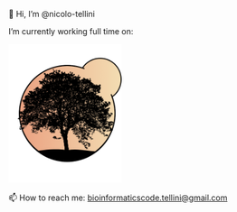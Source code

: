 👋 Hi, I’m @nicolo-tellini

I’m currently working full time on:

<img src="https://github.com/nicolo-tellini/nicolo-tellini/blob/main/logosgrp5ok" alt="SGRP5" width="200" />

📫 How to reach me: bioinformaticscode.tellini@gmail.com
